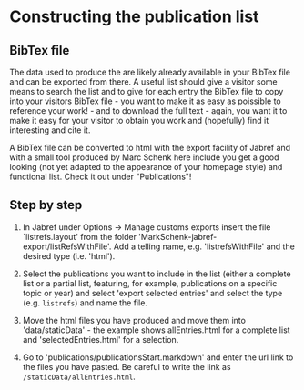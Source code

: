 # Constructing the publication list

## BibTex file

The data used to produce the are likely already available in your BibTex file and can be exported from there. A useful list should give a visitor some means to search the list and to give for each entry the BibTex file to copy into your visitors BibTex file - you want to make it as easy as poissible to reference your work! - and to download the full text - again, you want it to make it easy for your visitor to obtain you work and (hopefully) find it interesting and cite it. 

A BibTex file can be converted to html with the export facility of Jabref and with a small tool produced by Marc Schenk here include you get a good looking (not yet adapted to the appearance 
of your homepage style) and functional list. Check it out under "Publications"!

## Step by step
1. In Jabref under Options -> Manage customs exports insert the file `listrefs.layout' from the folder 'MarkSchenk-jabref-export/listRefsWithFile'. Add a telling name, e.g. 'listrefsWithFile' and the desired type (i.e. 'html'). 

1. Select the publications you want to include in the list (either a complete list or a partial list, featuring, for example, publications on a specific topic or year) and select 'export selected entries' and select the type (e.g. `listrefs`) and name the file. 

1. Move the html files you have produced and move them into 'data/staticData' - the example shows allEntries.html for a complete list and 'selectedEntries.html' for a selection. 

1. Go to 'publications/publicationsStart.markdown' and enter the url link to the files you have pasted. Be careful to write the link as `/staticData/allEntries.html`. 
